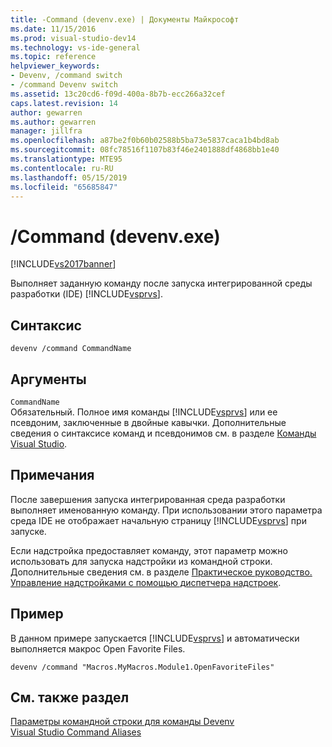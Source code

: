 ```yaml
---
title: -Command (devenv.exe) | Документы Майкрософт
ms.date: 11/15/2016
ms.prod: visual-studio-dev14
ms.technology: vs-ide-general
ms.topic: reference
helpviewer_keywords:
- Devenv, /command switch
- /command Devenv switch
ms.assetid: 13c20cd6-f09d-400a-8b7b-ecc266a32cef
caps.latest.revision: 14
author: gewarren
ms.author: gewarren
manager: jillfra
ms.openlocfilehash: a87be2f0b60b02588b5ba73e5837caca1b4bd8ab
ms.sourcegitcommit: 08fc78516f1107b83f46e2401888df4868bb1e40
ms.translationtype: MTE95
ms.contentlocale: ru-RU
ms.lasthandoff: 05/15/2019
ms.locfileid: "65685847"
---
```

# <a name="command-devenvexe"></a>/Command (devenv.exe)
[!INCLUDE[vs2017banner](../../includes/vs2017banner.md)]

Выполняет заданную команду после запуска интегрированной среды разработки (IDE) [!INCLUDE[vsprvs](../../includes/vsprvs-md.md)].  
  
## <a name="syntax"></a>Синтаксис  
  
```  
devenv /command CommandName  
```  
  
## <a name="arguments"></a>Аргументы  
 `CommandName`  
 Обязательный. Полное имя команды [!INCLUDE[vsprvs](../../includes/vsprvs-md.md)] или ее псевдоним, заключенные в двойные кавычки. Дополнительные сведения о синтаксисе команд и псевдонимов см. в разделе [Команды Visual Studio](../../ide/reference/visual-studio-commands.md).  
  
## <a name="remarks"></a>Примечания  
 После завершения запуска интегрированная среда разработки выполняет именованную команду. При использовании этого параметра среда IDE не отображает начальную страницу [!INCLUDE[vsprvs](../../includes/vsprvs-md.md)] при запуске.  
  
 Если надстройка предоставляет команду, этот параметр можно использовать для запуска надстройки из командной строки. Дополнительные сведения см. в разделе [Практическое руководство. Управление надстройками с помощью диспетчера надстроек](https://msdn.microsoft.com/library/4f60444a-cb48-4cdb-8df4-941f6419aeeb).  
  
## <a name="example"></a>Пример  
 В данном примере запускается [!INCLUDE[vsprvs](../../includes/vsprvs-md.md)] и автоматически выполняется макрос Open Favorite Files.  
  
```  
devenv /command "Macros.MyMacros.Module1.OpenFavoriteFiles"  
```  
  
## <a name="see-also"></a>См. также раздел  
 [Параметры командной строки для команды Devenv](../../ide/reference/devenv-command-line-switches.md)   
 [Visual Studio Command Aliases](../../ide/reference/visual-studio-command-aliases.md)
